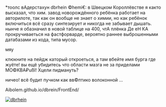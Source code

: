 *тоолс вАдерстахун dbrhein ©hemi€: в Швецком Короллёвстве я както высказал, что хим. завод новорождённого ребёнка работает на авторилоте, 
так как он вообще не знает о химии, но как ребёнок включиться всё сразу синтезирует и никогда не забывает дышать.
нынче я обазначил в новой таблице на 400, чтА плёнка Де еН КА прокручиваеться на фастфорварде, вероятно раннее выброшенными датабазами из кода, типа мусор.

мяу

клюкните на пейдж каторый откроеться, а там вбейте имя бурга где жуёте! вы ещё убидитесь что области мазга не за приделами MO©KBA₽ußI! Хцели пидмануть? 

ничео! всё будит пучком как вв©птико волоконной ...

Aibolem.github.io/dbrein/FrontEnd/

[![dbrhein](https://raw.githubusercontent.com/aibolem/periodic-table-1/gh-pages/assets/images/open_weather_p.png)](https://aibolem.github.io/dbrein/FrontEnd/index.html)

